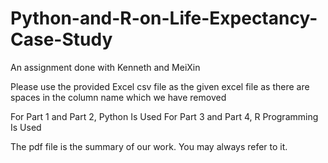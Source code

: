 # Python-and-R-on-Life-Expectancy-Case-Study
An assignment done with Kenneth and MeiXin

Please use the provided Excel csv file as the given excel file as 
there are spaces in the column name which we have removed

For Part 1 and Part 2, Python Is Used
For Part 3 and Part 4, R Programming Is Used

The pdf file is the summary of our work. You may always refer to it.
